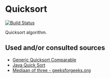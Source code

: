 # Quicksort

[![Build Status](https://travis-ci.org/jeffreyvr/Quicksort.svg?branch=master)](https://travis-ci.org/jeffreyvr/Quicksort)

Quicksort algorithm.

## Used and/or consulted sources
* [Generic Quicksort Comparable](http://www.learntosolveit.com/java/GenericQuicksortComparable.html)
* [Java Quick Sort](https://www.youtube.com/watch?v=mN5ib1XasSA)
* [Mediaan of three - geeksforgeeks.org](https://www.geeksforgeeks.org/middle-of-three-using-minimum-comparisons/)